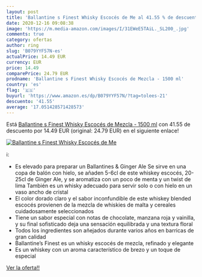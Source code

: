 ```yaml
---
layout: post
title: 'Ballantine s Finest Whisky Escocés de Me al 41.55 % de descuento'
date: 2020-12-16 09:08:38
image: 'https://m.media-amazon.com/images/I/31EWeE5TAiL._SL200_.jpg'
comments: true
category: ofertas
author: ring
slug: 'B079YYF57N-es'
actualPrice: 14.49 EUR
currency: EUR
price: 14.49
comparePrice: 24.79 EUR
prodname: 'Ballantine s Finest Whisky Escocés de Mezcla - 1500 ml'
country: 'es'
flag: '🇪🇸'
buyurl: 'https://www.amazon.es/dp/B079YYF57N/?tag=tolees-21'
descuento: '41.55'
average: '17.051428571428573'
---
```


Está [Ballantine s Finest Whisky Escocés de Mezcla - 1500 ml](https://www.amazon.es/dp/B079YYF57N/?tag=tolees-21) con 41.55 de descuento por 14.49 EUR (original: 24.79 EUR) en el siguiente enlace!

[![Ballantine s Finest Whisky Escocés de Me](https://m.media-amazon.com/images/I/31EWeE5TAiL._SL200_.jpg)](https://www.amazon.es/dp/B079YYF57N/?tag=tolees-21)

ℹ️:

- Es elevado para preparar un Ballantines & Ginger Ale Se sirve en una copa de balón con hielo, se añaden 5-6cl de este whiskey escocés, 20-25cl de Ginger Ale, y se aromatiza con un poco de menta y un twist de lima También es un whisky adecuado para servir solo o con hielo en un vaso ancho de cristal
- El color dorado claro y el sabor inconfundible de este whiskey blended escocés provienen de la mezcla de whiskies de malta y cereales cuidadosamente seleccionados
- Tiene un sabor especial con notas de chocolate, manzana roja y vainilla, y su final sofisticado deja una sensación equilibrada y una textura floral
- Todos los ingredientes son añejados durante varios años en barricas de gran calidad
- Ballantine’s Finest es un whisky escocés de mezcla, refinado y elegante
- Es un whiskey con un aroma característico de brezo y un toque de especial

[Ver la oferta!!](https://www.amazon.es/dp/B079YYF57N/?tag=tolees-21)
